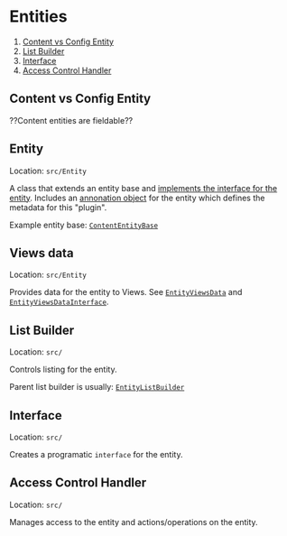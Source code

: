 # Entities

1. [Content vs Config Entity](#content-vs-config-entity)
1. [List Builder](#list-builder)
2. [Interface](#interface)
3. [Access Control Handler](#access-control-handler)

## Content vs Config Entity

??Content entities are fieldable??

## Entity

Location: `src/Entity`

A class that extends an entity base and [implements the interface for the entity](#interface). Includes an [annonation object](https://api.drupal.org/api/drupal/core%21core.api.php/group/annotation/8) for the entity which defines the metadata for this "plugin".

Example entity base: [`ContentEntityBase`](https://github.com/drupal/drupal/blob/8.0.x/core/lib/Drupal/Core/Entity/ContentEntityBase.php)

## Views data

Location: `src/Entity`

Provides data for the entity to Views. See [`EntityViewsData`](https://github.com/drupal/drupal/blob/8.0.x/core/modules/views/src/EntityViewsData.php) and [`EntityViewsDataInterface`](https://github.com/drupal/drupal/blob/8.0.x/core/modules/views/src/EntityViewsDataInterface.php).

## List Builder

Location: `src/`

Controls listing for the entity.

Parent list builder is usually: [`EntityListBuilder`](https://github.com/drupal/drupal/blob/8.0.x/core/lib/Drupal/Core/Entity/EntityListBuilder.php)

## Interface

Location: `src/`

Creates a programatic `interface` for the entity.

## Access Control Handler

Location: `src/`

Manages access to the entity and actions/operations on the entity.
